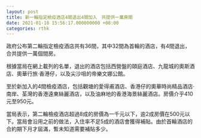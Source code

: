 ```yaml
---
layout: post
title: 新一輪指定檢疫酒店4間退出4間加入　共提供一萬房間
date: 2021-01-18 15:56:17.000000000 +08:00
categories: rthk
---
```


政府公布第二輪指定檢疫酒店共有36間，其中32間為首輪的酒店，有4間退出，合共提供一萬個間房。

根據當局在網上載列的名單，退出的酒店包括西營盤的頤庭酒店、九龍城的奧斯酒店、奧華行旅‧香港仔，以及尖沙咀的帝樂文娜公館。

至於新加入的4間檢疫酒店，包括觀塘的愛得甫酒店、香港仔的奧華時尚精品酒店‧南岸、荃灣的香港遠東絲麗酒店，以及油麻地的香港海景絲麗酒店。房價介乎410元至950元。

當局表示，第二輪檢疫酒店超過8成的房價為一千元以下，逾2成房價在500元以下。當局會沿用之前的做法，入住率不足5成的酒店會獲得補貼。由於首輪酒店的合約期下月才屆滿，暫未知道需要補貼多少。
